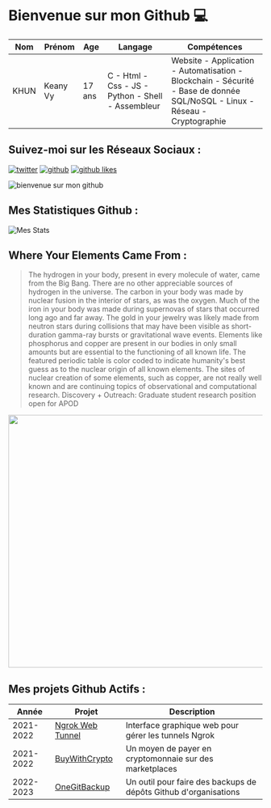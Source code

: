 # Bienvenue sur mon Github 💻
| Nom | Prénom | Age | Langage | Compétences |
|---  |---     |---  |---      |---
| KHUN | Keany Vy | 17 ans | C - Html - Css - JS - Python - Shell - Assembleur | Website - Application - Automatisation - Blockchain - Sécurité - Base de donnée SQL/NoSQL - Linux - Réseau - Cryptographie |

## Suivez-moi sur les Réseaux Sociaux :
[![twitter](https://img.shields.io/twitter/follow/thisiskeanyvy?style=social)](https://twitter.com/thisiskeanyvy)
[![github](https://img.shields.io/github/followers/thisiskeanyvy?style=social)](https://github.com/thisiskeanyvy?tab=followers)
[![github likes](https://img.shields.io/github/stars/thisiskeanyvy?style=social)](https://github.com/thisiskeanyvy)

![bienvenue sur mon github](https://thisiskeanyvy-hosting.pages.dev/banner.gif)

## Mes Statistiques Github :
![Mes Stats](https://github-readme-stats.vercel.app/api?username=thisiskeanyvy&show_icons=true&theme=radical)

## Where Your Elements Came From :

> The hydrogen in your body, present in every molecule of water, came from the Big Bang.  There are no other appreciable sources of hydrogen in the universe.  The carbon in your body was made by nuclear fusion in the interior of stars, as was the oxygen.  Much of the iron in your body was made during supernovas of stars that occurred long ago and far away.  The gold in your jewelry was likely made from neutron stars during collisions that may have been visible as short-duration gamma-ray bursts or gravitational wave events. Elements like phosphorus and copper are present in our bodies in only small amounts but are essential to the functioning of all known life.  The featured periodic table is color coded to indicate humanity's best guess as to the nuclear origin of all known elements.  The sites of nuclear creation of some elements, such as copper, are not really well known and are continuing topics of observational and computational research.   Discovery + Outreach: Graduate student research position open for APOD

<img src='https://apod.nasa.gov/apod/image/2301/Nucleosynthesis2_WikipediaCmglee_1080.jpg' width="800" height="500"/>

## Mes projets Github Actifs :
| Année | Projet | Description |
|---   |---     |---          |
| 2021-2022 | [Ngrok Web Tunnel](https://github.com/thisiskeanyvy/ngrok-web-manager) | Interface graphique web pour gérer les tunnels Ngrok |
| 2021-2022 | [BuyWithCrypto](https://github.com/BuyWithCrypto) | Un moyen de payer en cryptomonnaie sur des marketplaces |
| 2022-2023 | [OneGitBackup](https://github.com/BuyWithCrypto/OneGitBackup) | Un outil pour faire des backups de dépôts Github d'organisations |